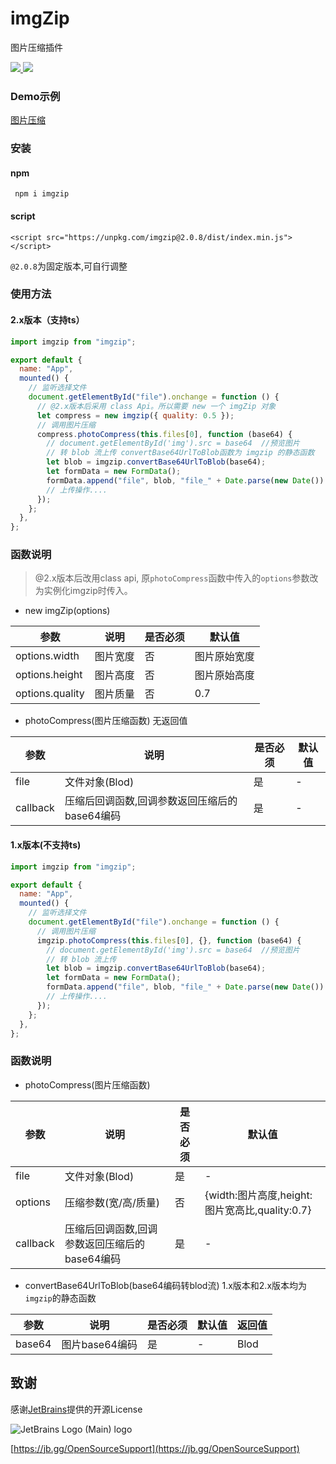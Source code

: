 # imgZip
 图片压缩插件
 
<a href="https://www.npmjs.org/package/imgzip">
   <img src="https://img.shields.io/npm/v/imgzip.svg">
</a>
<a href="https://npmcharts.com/compare/imgzip?minimal=true">
   <img src="http://img.shields.io/npm/dm/imgzip.svg">
</a>

### Demo示例

[图片压缩](https://unpkg.com/imgzip@2.0.8/example/index.html) 

### 安装

#### npm
```
 npm i imgzip
```

#### script
````
<script src="https://unpkg.com/imgzip@2.0.8/dist/index.min.js"></script>
````
`@2.0.8`为固定版本,可自行调整

### 使用方法

#### 2.x版本（支持ts）

```javascript
import imgzip from "imgzip";

export default {
  name: "App",
  mounted() {
    // 监听选择文件
    document.getElementById("file").onchange = function () {
      // @2.x版本后采用 class Api。所以需要 new 一个 imgZip 对象
      let compress = new imgzip({ quality: 0.5 });
      // 调用图片压缩
      compress.photoCompress(this.files[0], function (base64) {
        // document.getElementById('img').src = base64  //预览图片
        // 转 blob 流上传 convertBase64UrlToBlob函数为 imgzip 的静态函数
        let blob = imgzip.convertBase64UrlToBlob(base64);
        let formData = new FormData();
        formData.append("file", blob, "file_" + Date.parse(new Date()) + ".jpg"); // 文件对象
        // 上传操作....
      });
    };
  },
};
```
### 函数说明

> @2.x版本后改用class api, 原`photoCompress`函数中传入的`options`参数改为实例化imgzip时传入。

* new imgZip(options)

| 参数 | 说明 | 是否必须 | 默认值 |
| ------ | ------ | ------ | ------ |
| options.width | 图片宽度 | 否 | 图片原始宽度 | 
| options.height | 图片高度 | 否 | 图片原始高度 | 
| options.quality | 图片质量 | 否 | 0.7 | 



* photoCompress(图片压缩函数) 无返回值

| 参数 | 说明 | 是否必须 | 默认值 |
| ------ | ------ | ------ | ------ |
| file | 文件对象(Blod) | 是 |  - ||
| callback | 压缩后回调函数,回调参数返回压缩后的base64编码 | 是 |  - |





#### 1.x版本(不支持ts)

```javascript
import imgzip from "imgzip";

export default {
  name: "App",
  mounted() {
    // 监听选择文件
    document.getElementById("file").onchange = function () {
      // 调用图片压缩
      imgzip.photoCompress(this.files[0], {}, function (base64) {
        // document.getElementById('img').src = base64  //预览图片
        // 转 blob 流上传
        let blob = imgzip.convertBase64UrlToBlob(base64);
        let formData = new FormData();
        formData.append("file", blob, "file_" + Date.parse(new Date()) + ".jpg"); // 文件对象
        // 上传操作....
      });
    };
  },
};
```
### 函数说明
* photoCompress(图片压缩函数) 

| 参数 | 说明 | 是否必须 | 默认值 |
| ------ | ------ | ------ | ------ |
| file | 文件对象(Blod) | 是 |  - |
| options | 压缩参数(宽/高/质量)| 否 | {width:图片高度,height:图片宽高比,quality:0.7}|
| callback | 压缩后回调函数,回调参数返回压缩后的base64编码 | 是 |  - |




* convertBase64UrlToBlob(base64编码转blod流) 1.x版本和2.x版本均为`imgzip`的静态函数

| 参数 | 说明 | 是否必须 | 默认值 | 返回值 |
| ------ | ------ | ------ | ------ | ------ |
| base64 | 图片base64编码 | 是 |  - | Blod |


## 致谢
感谢[JetBrains](https://www.jetbrains.com)提供的开源License

![JetBrains Logo (Main) logo](https://resources.jetbrains.com/storage/products/company/brand/logos/jb_beam.svg)

[https://jb.gg/OpenSourceSupport](https://jb.gg/OpenSourceSupport)




